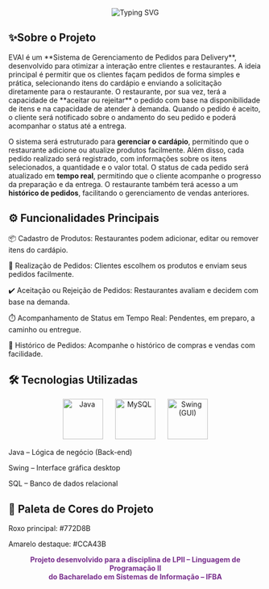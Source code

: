<p align="center">
  <img src="https://readme-typing-svg.demolab.com?font=Poppins&weight=600&size=50&pause=1000&color=772D8B&center=true&vCenter=true&width=1440&height=300&lines=BEM+VINDOS+AO+EVAI!;Sistema+de+Gerenciamento+de+Pedidos+para+Delivery" alt="Typing SVG">
</p>


<h2>✨Sobre o Projeto</h2>
EVAI é um **Sistema de Gerenciamento de Pedidos para Delivery**, desenvolvido para otimizar a interação entre clientes e restaurantes. A ideia principal é permitir que os clientes façam pedidos de forma simples e prática, selecionando itens do cardápio e enviando a solicitação diretamente para o restaurante.
O restaurante, por sua vez, terá a capacidade de **aceitar ou rejeitar** o pedido com base na disponibilidade de itens e na capacidade de atender à demanda. Quando o pedido é aceito, o cliente será notificado sobre o andamento do seu pedido e poderá acompanhar o status até a entrega.

O sistema será estruturado para **gerenciar o cardápio**, permitindo que o restaurante adicione ou atualize produtos facilmente. Além disso, cada pedido realizado será registrado, com informações sobre os itens selecionados, a quantidade e o valor total. O status de cada pedido será atualizado em **tempo real**, permitindo que o cliente acompanhe o progresso da preparação e da entrega. O restaurante também terá acesso a um **histórico de pedidos**, facilitando o gerenciamento de vendas anteriores.

<h2>⚙️ Funcionalidades Principais</h2>
📦 Cadastro de Produtos: Restaurantes podem adicionar, editar ou remover itens do cardápio.

🛒 Realização de Pedidos: Clientes escolhem os produtos e enviam seus pedidos facilmente.

✔️ Aceitação ou Rejeição de Pedidos: Restaurantes avaliam e decidem com base na demanda.

⏱️ Acompanhamento de Status em Tempo Real: Pendentes, em preparo, a caminho ou entregue.

📜 Histórico de Pedidos: Acompanhe o histórico de compras e vendas com facilidade.


<h2>🛠️ Tecnologias Utilizadas</h2>

<p align="center">
  <img src="https://img.icons8.com/color/96/java-coffee-cup-logo.png" width="80" title="Java"/>
  &nbsp;&nbsp;&nbsp;&nbsp;
  <img src="https://upload.wikimedia.org/wikipedia/labs/8/8e/Mysql_logo.png" width="80" title="MySQL"/>
  &nbsp;&nbsp;&nbsp;&nbsp;
  <img src="https://sarith-w.github.io/Portfolio/images/java-swing.png" width="80" title="Swing (GUI)"/>
</p>

Java – Lógica de negócio (Back-end)

Swing – Interface gráfica desktop

SQL – Banco de dados relacional

<h2>🎨 Paleta de Cores do Projeto</h2>
Roxo principal: #772D8B</p>

Amarelo destaque: #CCA43B</p>

<div height="50" align="center"> <strong style="color:#772D8B;">Projeto desenvolvido para a disciplina de LPII – Linguagem de Programação II<br> do Bacharelado em Sistemas de Informação – IFBA</strong> </div>
